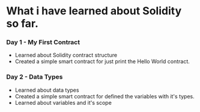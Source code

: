 # What i have learned about Solidity so far.

### Day 1 - My First Contract 
- Learned about Solidity contract structure
- Created a simple smart contract for just print the Hello World contract.

### Day 2 - Data Types
- Learned about data types
- Created a simple smart contract for defined the variables with it's types.
- Learned about variables and it's scope


